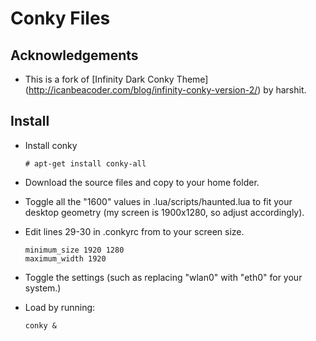 # Conky Files

## Acknowledgements

* This is a fork of [Infinity Dark Conky Theme] (http://icanbeacoder.com/blog/infinity-conky-version-2/) by harshit.

## Install

* Install conky
    ```shell
    # apt-get install conky-all
    ```

* Download the source files and copy to your home folder.
* Toggle all the "1600" values in .lua/scripts/haunted.lua to fit your desktop geometry (my screen is 1900x1280, so adjust accordingly).
* Edit lines 29-30 in .conkyrc from to your screen size.
    ```
    minimum_size 1920 1280
    maximum_width 1920
    ```

* Toggle the settings (such as replacing "wlan0" with "eth0" for your system.)
* Load by running:
    ```
    conky &
    ```

